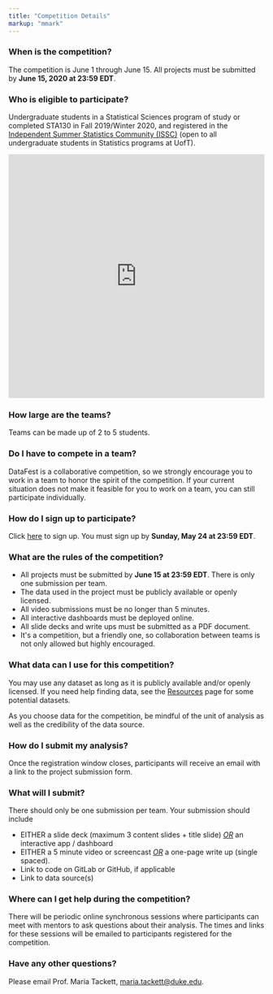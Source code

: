```yaml
---
title: "Competition Details"
markup: "mmark"
---
```


### When is the competition? 

The competition is June 1 through June 15. All projects must be submitted by **June 15, 2020 at 23:59 EDT**. 

### Who is eligible to participate?

Undergraduate students in a Statistical Sciences program of study or completed STA130 in Fall 2019/Winter 2020, and registered in the [Independent Summer Statistics Community (ISSC)](https://utoronto.sharepoint.com/sites/ArtSci-STA/ISSC/SitePages/ISSC-Home.aspx) (open to all undergraduate students in Statistics programs at UofT).  


<iframe width="640px" height= "480px" src= "https://forms.office.com/Pages/ResponsePage.aspx?id=JsKqeAMvTUuQN7RtVsVSEOKHUU3SzAJJhmOKjJhDWEpUMTVDMlhXSzA0UDk2SktZREUxOFhSMUxNTC4u&embed=true" frameborder= "0" marginwidth= "0" marginheight= "0" style= "border: none; max-width:100%; max-height:100vh" allowfullscreen webkitallowfullscreen mozallowfullscreen msallowfullscreen> </iframe>


### How large are the teams? 

Teams can be made up of 2 to 5 students.

### Do I have to compete in a team? 

DataFest is a collaborative competition, so we strongly encourage you to work in a team to honor the spirit of the competition. If your current situation does not make it feasible for you to work on a team, you can still participate individually. 

### How do I sign up to participate? 

Click [here](/signup.html) to sign up. You must sign up by **Sunday, May 24 at 23:59 EDT**. 


### What are the rules of the competition? 

- All projects must be submitted by **June 15 at 23:59 EDT**. There is only one submission per team. 
- The data used in the project must be publicly available or openly licensed.
- All video submissions must be no longer than 5 minutes. 
- All interactive dashboards must be deployed online.
- All slide decks and write ups must be submitted as a PDF document.
- It's a competition, but a friendly one, so collaboration between teams is not only allowed but highly encouraged.

### What data can I use for this competition? 

You may use any dataset as long as it is publicly available and/or openly licensed. If you need help finding data, see the [Resources](/resources.html) page for some potential datasets. 

As you choose data for the competition, be mindful of the unit of analysis as well as the credibility of the data source.


### How do I submit my analysis? 

Once the registration window closes, participants will receive an email with a link to the project submission form. 


### What will I submit?

There should only be one submission per team. Your submission should include

- EITHER a slide deck (maximum 3 content slides + title slide) *<u>OR</u>* an interactive app / dashboard
- EITHER a 5 minute video or screencast *<u>OR</u>* a one-page write up (single spaced).
- Link to code on GitLab or GitHub, if applicable
- Link to data source(s)

### Where can I get help during the competition? 

There will be periodic online synchronous sessions where participants can meet with mentors to ask questions about their analysis. The times and links for these sessions will be emailed to participants registered for the competition. 


### Have any other questions? 

Please email Prof. Maria Tackett, [maria.tackett@duke.edu](maria.tackett@duke.edu). 

